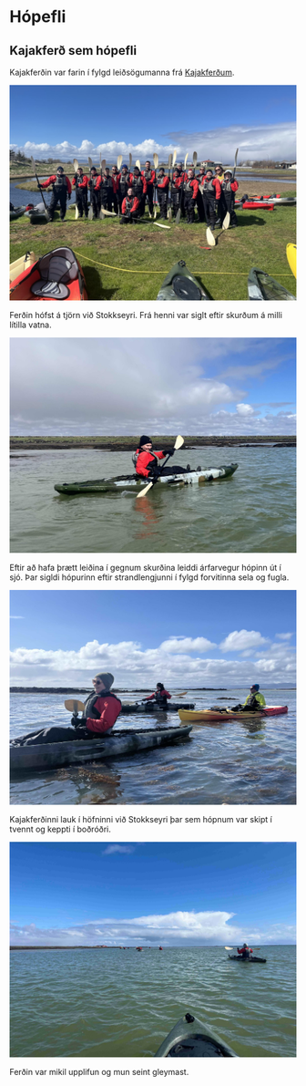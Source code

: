 # Hópefli

## Kajakferð sem hópefli

Kajakferðin var farin í fylgd leiðsögumanna frá [Kajakferðum](https://www.kajak.is/).

![Hópurinn tilbúinn í kajakferðina](../img/Hopefli/IMG_4361b.jpg)

Ferðin hófst á tjörn við Stokkseyri. Frá henni var siglt eftir skurðum á milli lítilla vatna. 


![Leiðin lá eftir skurðum á milli lítilla vatna](../img/Hopefli/6AA157DB-D110-4048-951F-07F991FF1D94b.jpg)

Eftir að hafa þrætt leiðina í gegnum skurðina leiddi árfarvegur hópinn út í sjó. Þar sigldi hópurinn eftir strandlengjunni í fylgd forvitinna sela og fugla.

![Leiðsögumenn fylgdu hópnum](../img/Hopefli/34E8A81B-8206-4855-B0CC-4E6EBC4008E5c.jpg)

Kajakferðinni lauk í höfninni við Stokkseyri þar sem hópnum var skipt í tvennt og keppti í boðróðri. 

![Siglt eftir strandlengjunni](../img/Hopefli/3D4AD8DC-D20D-4A0B-97CE-BA162A4CD577b.jpg)

Ferðin var mikil upplifun og mun seint gleymast.




